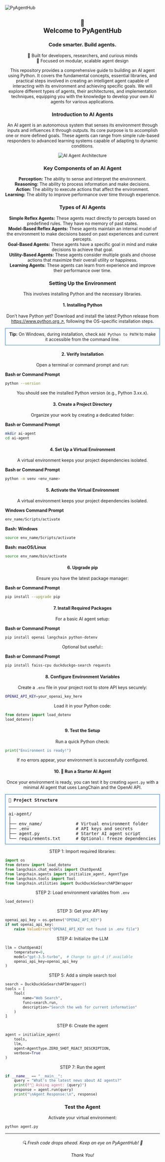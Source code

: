 ![PyAgentHub](./site-images/pyagenthub-banner.png)

<h2 style="text-align:center;">🤖<br>Welcome to PyAgentHub</h2>
<h3 style="text-align:center;">Code smarter. Build agents.</h3>

<p style="text-align:center;">🧠 Built for developers, researchers, and curious minds<br>
🧩 Focused on modular, scalable agent design</p>

<p style="text-align:center;">This repository provides a comprehensive guide to building an AI agent using Python. It covers the fundamental concepts, essential libraries, and practical steps involved in creating an intelligent agent capable of interacting with its environment and achieving specific goals. We will explore different types of agents, their architectures, and implementation techniques, equipping you with the knowledge to develop your own AI agents for various applications.</p>

<h3 style="text-align:center;">Introduction to AI Agents</h3>
<p style="text-align:center;">An AI agent is an autonomous system that senses its environment through inputs and influences it through outputs. Its core purpose is to accomplish one or more defined goals. These agents can range from simple rule-based responders to advanced learning systems capable of adapting to dynamic conditions.</p>
<p style="text-align:center;">
<img src="./site-images/ai-architecture.svg" alt="AI Agent Architecture">
</p>

<h3 style="text-align:center;">Key Components of an AI Agent</h3>
<p style="text-align:center;">
    <strong>Perception:</strong> The ability to sense and interpret the environment.<br>
    <strong>Reasoning:</strong> The ability to process information and make decisions.<br>
    <strong>Action:</strong> The ability to execute actions that affect the environment.<br>
    <strong>Learning:</strong> The ability to improve performance over time through experience.
<p>

<h3 style="text-align:center;">Types of AI Agents</h3>
<p style="text-align:center;">
    <strong>Simple Reflex Agents:</strong> These agents react directly to percepts based on predefined rules. They have no memory of past states.<br>
    <strong>Model-Based Reflex Agents:</strong> These agents maintain an internal model of the environment to make decisions based on past experiences and current percepts.<br>
    <strong>Goal-Based Agents:</strong> These agents have a specific goal in mind and make decisions to achieve that goal.<br>
    <strong>Utility-Based Agents:</strong> These agents consider multiple goals and choose actions that maximize their overall utility or happiness.<br>
    <strong>Learning Agents:</strong> These agents can learn from experience and improve their performance over time.
</p>

<h3 style="text-align:center;">Setting Up the Environment</h3>
<p style="text-align:center;">This involves installing Python and the necessary libraries.</p>

<h4 style="text-align:center;">1. Installing Python</h4>
<p style="text-align:center;">Don’t have Python yet? Download and install the latest Python release from <a href="https://www.python.org" target="_blank">https://www.python.org ↗</a>, following the OS-specific installation steps.</p>
<p style="text-align:center; border: 1px solid #06d; padding: 10px;"><strong>Tip:</strong> On Windows, during installation, check <code>Add Python to PATH</code> to make it accessible from the command line.
</p>

<h4 style="text-align:center;">2. Verify Installation</h4>
<p style="text-align:center;">Open a terminal or command prompt and run:</p>

<strong>Bash or Command Prompt</strong>

```bash
python --version
```

<p style="text-align:center;">You should see the installed Python version (e.g., Python 3.xx.x).
</p>

<h4 style="text-align:center;">3. Create a Project Directory</h4>
<p style="text-align:center;">Organize your work by creating a dedicated folder:</p>

<strong>Bash or Command Prompt</strong>

```bash
mkdir ai-agent
cd ai-agent
```

<h4 style="text-align:center;">4. Set Up a Virtual Environment</h4>
<p style="text-align:center;">A virtual environment keeps your project dependencies isolated.</p>

<strong>Bash or Command Prompt</strong>

```bash
python -m venv <env_name>
```

<h4 style="text-align:center;">5. Activate the Virtual Environment</h4>
<p style="text-align:center;">A virtual environment keeps your project dependencies isolated.</p>

<strong>Windows Command Prompt</strong>

```bash
env_name/Scripts/activate
```

<strong>Bash: Windows</strong>
```bash
source env_name/Scripts/activate
```

<strong>Bash: macOS/Linux</strong>

```bash
source env_name/bin/activate
```

<h4 style="text-align:center;">6. Upgrade pip</h4>
<p style="text-align:center;">Ensure you have the latest package manager:</p>

<strong>Bash or Command Prompt</strong>

```bash
pip install --upgrade pip
```

<h4 style="text-align:center;">7. Install Required Packages</h4>
<p style="text-align:center;">For a basic AI agent setup:</p>

<strong>Bash or Command Prompt</strong>

```bash
pip install openai langchain python-dotenv
```
<p style="text-align:center;">Optional but useful::</p>

<strong>Bash or Command Prompt</strong>

```bash
pip install faiss-cpu duckduckgo-search requests
```

<h4 style="text-align:center;">8. Configure Environment Variables</h4>
<p style="text-align:center;">Create a <code>.env</code> file in your project root to store API keys securely:</p>

```bash
OPENAI_API_KEY=your_openai_key_here
```

<p style="text-align:center;">Load it in your Python code:</p>

```python
from dotenv import load_dotenv
load_dotenv()
```

<h4 style="text-align:center;">9. Test the Setup</h4>
<p style="text-align:center;">Run a quick Python check:</p>

```python
print("Environment is ready!")
```
<p style="text-align:center;">If no errors appear, your environment is successfully configured.</p>

<h4 style="text-align:center;">10. 🚀 Run a Starter AI Agent</h4>
<p style="text-align:center;">Once your environment is ready, you can test it by creating <code>agent.py</code> with a minimal AI agent that uses LangChain and the OpenAI API.</p>

<pre style="border: 1px solid #06d; padding: 10px;"><strong>📂 Project Structure</strong><hr>ai-agent/
│
├── env_name/             # Virtual environment folder
├── .env                  # API keys and secrets
├── agent.py              # Starter AI agent script
└── requirements.txt      # Optional: freeze dependencies
</pre>

<p style="text-align:center;">STEP 1: Import required libraries:</p>

```python
import os
from dotenv import load_dotenv
from langchain.chat_models import ChatOpenAI
from langchain.agents import initialize_agent, AgentType
from langchain.tools import Tool
from langchain.utilities import DuckDuckGoSearchAPIWrapper
```
<p style="text-align:center;">STEP 2: Load environment variables from <code>.env</code></p>

```python
load_dotenv()
```

<p style="text-align:center;">STEP 3: Get your API key</p>

```python
openai_api_key = os.getenv("OPENAI_API_KEY")
if not openai_api_key:
    raise ValueError("OPENAI_API_KEY not found in .env file")
```

<p style="text-align:center;">STEP 4: Initialize the LLM</p>

```python
llm = ChatOpenAI(
    temperature=0,
    model="gpt-3.5-turbo",  # Change to gpt-4 if available
    openai_api_key=openai_api_key
)
```

<p style="text-align:center;">STEP 5: Add a simple search tool</p>

```python
search = DuckDuckGoSearchAPIWrapper()
tools = [
    Tool(
        name="Web Search",
        func=search.run,
        description="Search the web for current information"
    )
]
```

<p style="text-align:center;">STEP 6: Create the agent</p>

```python
agent = initialize_agent(
    tools,
    llm,
    agent=AgentType.ZERO_SHOT_REACT_DESCRIPTION,
    verbose=True
)
```

<p style="text-align:center;">STEP 7: Run the agent</p>

```python
if __name__ == "__main__":
    query = "What's the latest news about AI agents?"
    print(f"🤖 Asking agent: {query}")
    response = agent.run(query)
    print("\nAgent Response:\n", response)
```
<h3 style="text-align:center;">Test the Agent</h3>
<p style="text-align:center;">Activate your virtual environment:</p>

```python
python agent.py
```

<hr>
<h6 style="text-align:center;">🔍 Fresh code drops ahead. Keep an eye on PyAgentHub! 🚀<br><br>Thank You!</h6>